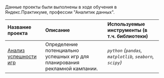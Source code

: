 Данные проекты были выполнены в ходе обучения в Яндекс.Практикуме, профессии "Аналитик данных".

| Название проекта | Описание | Используемые инструменты (в т.ч. библиотеки) | 
| :---------------------- | :---------------------- | :---------------------- |
| [Анализ успешности игр](https://github.com/krosskayen/yandex_praktikum_da/blob/main/game_sales/project_games.ipynb) | Определение потенциально успешных игр для планирования рекламной кампании.| *`python` (`pandas`, `matplotlib`, `seaborn`, `scipy`)* |
